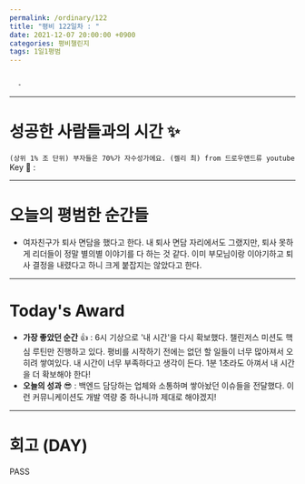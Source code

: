 ```yaml
---
permalink: /ordinary/122
title: "평비 122일차 : "
date: 2021-12-07 20:00:00 +0900
categories: 평비챌린지
tags: 1일1평범
---
```

```

  - 
```

---
# 성공한 사람들과의 시간 ✨
`(상위 1% 조 단위) 부자들은 70%가 자수성가에요. (켈리 최) from 드로우앤드류 youtube`  
Key 🔑 :

---
# 오늘의 평범한 순간들
- 여자친구가 퇴사 면담을 했다고 한다. 내 퇴사 면담 자리에서도 그랬지만, 퇴사 못하게 리더들이 정말 별의별 이야기를 다 하는 것 같다. 이미 부모님이랑 이야기하고 퇴사 결정을 내렸다고 하니 크게 붙잡지는 않았다고 한다.

---
# Today's Award
- **가장 좋았던 순간** 👍 : 6시 기상으로 '내 시간'을 다시 확보했다. 챌린저스 미션도 핵심 루틴만 진행하고 있다. 평비를 시작하기 전에는 없던 할 일들이 너무 많아져서 오히려 쌓여있다. 내 시간이 너무 부족하다고 생각이 든다. 1분 1초라도 아껴서 내 시간을 더 확보해야 한다!
- **오늘의 성과** 😎 : 백엔드 담당하는 업체와 소통하며 쌓아놨던 이슈들을 전달했다. 이런 커뮤니케이션도 개발 역량 중 하나니까 제대로 해야겠지!

---
# 회고 (DAY)
PASS
